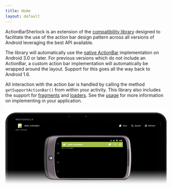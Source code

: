 ```yaml
---
title: Home
layout: default
---
```



ActionBarSherlock is an extension of the [compatibility library][1] designed
to facilitate the use of the action bar design pattern across all versions of
Android leveraging the best API available.

The library will automatically use the [native ActionBar][2] implementation on
Android 3.0 or later. For previous versions which do not include an ActionBar,
a custom action bar implementation will automatically be wrapped around the
layout. Support for this goes all the way back to Android 1.6.

All interaction with the action bar is handled by calling the method
`getSupportActionBar()` from within your activity. This library also includes
the support for [fragments][3] and [loaders][4]. See the [usage][5] for more
information on implementing in your application.

![Example Image][6]





 [1]: http://developer.android.com/guide/topics/fundamentals/fragments.html
 [2]: http://developer.android.com/guide/topics/fundamentals/loaders.html
 [3]: http://android-developers.blogspot.com/2011/03/fragments-for-all.html
 [4]: http://developer.android.com/guide/topics/ui/actionbar.html
 [5]: /usage.html
 [6]: /static/feature.png
